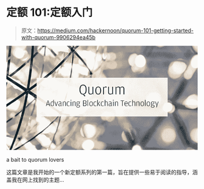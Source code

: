 # 定额 101:定额入门

> 原文：<https://medium.com/hackernoon/quorum-101-getting-started-with-quorum-9906294ea45b>

![](img/912f3a1ef49188fab006af41f4490ac4.png)

a bait to quorum lovers

这篇文章是我开始的一个新定额系列的第一篇，旨在提供一些易于阅读的指导，涵盖我在网上找到的主题…